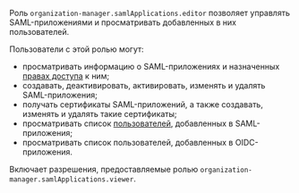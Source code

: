 Роль `organization-manager.samlApplications.editor` позволяет управлять SAML-приложениями и просматривать добавленных в них пользователей.

Пользователи с этой ролью могут:
* просматривать информацию о SAML-приложениях и назначенных [правах доступа](../../../iam/concepts/access-control/index.md) к ним;
* создавать, деактивировать, активировать, изменять и удалять SAML-приложения;
* получать сертификаты SAML-приложений, а также создавать, изменять и удалять такие сертификаты;
* просматривать список [пользователей](../../../overview/roles-and-resources.md#users), добавленных в SAML-приложения;
* просматривать список пользователей, добавленных в OIDC-приложения.

Включает разрешения, предоставляемые ролью `organization-manager.samlApplications.viewer`.
